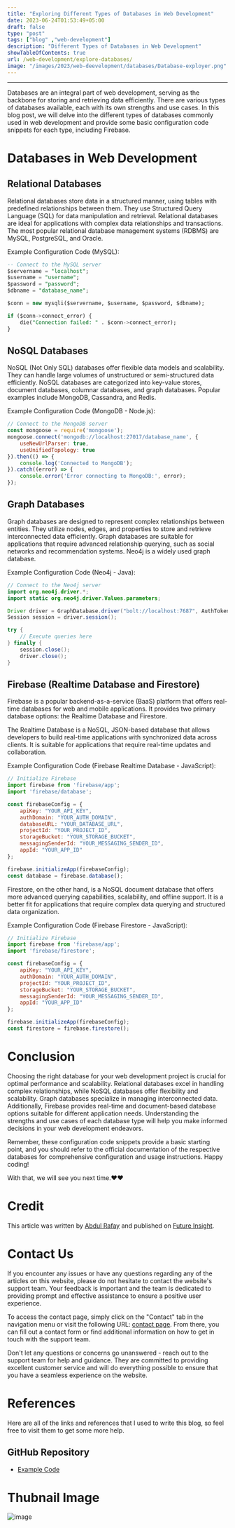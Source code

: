 ```yaml
---
title: "Exploring Different Types of Databases in Web Development"
date: 2023-06-24T01:53:49+05:00
draft: false
type: "post"
tags: ["blog" ,"web-development"]
description: "Different Types of Databases in Web Development"
showTableOfContents: true
url: /web-development/explore-databases/
image: "/images/2023/web-deevelopment/databases/Database-exployer.png"
---
```


-----------

Databases are an integral part of web development, serving as the backbone for storing and retrieving data efficiently. There are various types of databases available, each with its own strengths and use cases. In this blog post, we will delve into the different types of databases commonly used in web development and provide some basic configuration code snippets for each type, including Firebase.

# Databases in Web Development

## Relational Databases
Relational databases store data in a structured manner, using tables with predefined relationships between them. They use Structured Query Language (SQL) for data manipulation and retrieval. Relational databases are ideal for applications with complex data relationships and transactions. The most popular relational database management systems (RDBMS) are MySQL, PostgreSQL, and Oracle.

Example Configuration Code (MySQL):
```sql
-- Connect to the MySQL server
$servername = "localhost";
$username = "username";
$password = "password";
$dbname = "database_name";

$conn = new mysqli($servername, $username, $password, $dbname);

if ($conn->connect_error) {
    die("Connection failed: " . $conn->connect_error);
}
```

##  NoSQL Databases
NoSQL (Not Only SQL) databases offer flexible data models and scalability. They can handle large volumes of unstructured or semi-structured data efficiently. NoSQL databases are categorized into key-value stores, document databases, columnar databases, and graph databases. Popular examples include MongoDB, Cassandra, and Redis.

Example Configuration Code (MongoDB - Node.js):
```javascript
// Connect to the MongoDB server
const mongoose = require('mongoose');
mongoose.connect('mongodb://localhost:27017/database_name', {
    useNewUrlParser: true,
    useUnifiedTopology: true
}).then(() => {
    console.log('Connected to MongoDB');
}).catch((error) => {
    console.error('Error connecting to MongoDB:', error);
});
```

## Graph Databases
Graph databases are designed to represent complex relationships between entities. They utilize nodes, edges, and properties to store and retrieve interconnected data efficiently. Graph databases are suitable for applications that require advanced relationship querying, such as social networks and recommendation systems. Neo4j is a widely used graph database.

Example Configuration Code (Neo4j - Java):
```java
// Connect to the Neo4j server
import org.neo4j.driver.*;
import static org.neo4j.driver.Values.parameters;

Driver driver = GraphDatabase.driver("bolt://localhost:7687", AuthTokens.basic("username", "password"));
Session session = driver.session();

try {
    // Execute queries here
} finally {
    session.close();
    driver.close();
}
```

## Firebase (Realtime Database and Firestore)
Firebase is a popular backend-as-a-service (BaaS) platform that offers real-time databases for web and mobile applications. It provides two primary database options: the Realtime Database and Firestore.

The Realtime Database is a NoSQL, JSON-based database that allows developers to build real-time applications with synchronized data across clients. It is suitable for applications that require real-time updates and collaboration.

Example Configuration Code (Firebase Realtime Database - JavaScript):
```javascript
// Initialize Firebase
import firebase from 'firebase/app';
import 'firebase/database';

const firebaseConfig = {
    apiKey: "YOUR_API_KEY",
    authDomain: "YOUR_AUTH_DOMAIN",
    databaseURL: "YOUR_DATABASE_URL",
    projectId: "YOUR_PROJECT_ID",
    storageBucket: "YOUR_STORAGE_BUCKET",
    messagingSenderId: "YOUR_MESSAGING_SENDER_ID",
    appId: "YOUR_APP_ID"
};

firebase.initializeApp(firebaseConfig);
const database = firebase.database();
```

Firestore, on the other hand, is a NoSQL document database that offers more advanced querying capabilities, scalability, and offline support. It is a better fit for applications that require complex data querying and structured data organization.

Example Configuration Code (Firebase Firestore - JavaScript):
```javascript
// Initialize Firebase
import firebase from 'firebase/app';
import 'firebase/firestore';

const firebaseConfig = {
    apiKey: "YOUR_API_KEY",
    authDomain: "YOUR_AUTH_DOMAIN",
    projectId: "YOUR_PROJECT_ID",
    storageBucket: "YOUR_STORAGE_BUCKET",
    messagingSenderId: "YOUR_MESSAGING_SENDER_ID",
    appId: "YOUR_APP_ID"
};

firebase.initializeApp(firebaseConfig);
const firestore = firebase.firestore();
```

# Conclusion
Choosing the right database for your web development project is crucial for optimal performance and scalability. Relational databases excel in handling complex relationships, while NoSQL databases offer flexibility and scalability. Graph databases specialize in managing interconnected data. Additionally, Firebase provides real-time and document-based database options suitable for different application needs. Understanding the strengths and use cases of each database type will help you make informed decisions in your web development endeavors.

Remember, these configuration code snippets provide a basic starting point, and you should refer to the official documentation of the respective databases for comprehensive configuration and usage instructions. Happy coding!

With that, we will see you next time.❤️❤️

# Credit
This article was written by [Abdul Rafay](https://future-insight.blog/author) and published on [Future Insight](https://future-insight.blog/).

# Contact Us
If you encounter any issues or have any questions regarding any of the articles on this website, please do not hesitate to contact the website's support team. Your feedback is important and the team is dedicated to providing prompt and effective assistance to ensure a positive user experience.

To access the contact page, simply click on the "Contact" tab in the navigation menu or visit the following URL: [contact page](https://future-insight.blog/contact). From there, you can fill out a contact form or find additional information on how to get in touch with the support team.

Don't let any questions or concerns go unanswered - reach out to the support team for help and guidance. They are committed to providing excellent customer service and will do everything possible to ensure that you have a seamless experience on the website.

# References
Here are all of the links and references that I used to write this blog, so feel free to visit them to get some more help.

## GitHub Repository
- [Example Code](https://github.com/rafay99-epic/DevTestBox)

# Thubnail Image
![image](/images/2023/web-deevelopment/databases/Database-exployer.png)

<!-- ## WalkThrough Video:
<iframe width="800" height="450" src="https://www.youtube.com/embed/YT-link" frameborder="1" allowfullscreen></iframe> -->

